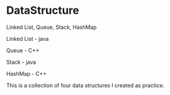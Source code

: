 DataStructure
=============

Linked List, Queue, Stack, HashMap

Linked List - java

Queue - C++

Stack - java

HashMap - C++


This is a collection of four data structures I created as practice.  
